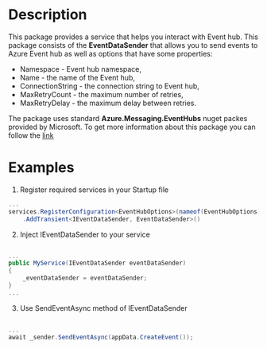 ﻿# Description

This package provides a service that helps you interact with Event hub.
This package consists of the **EventDataSender** that allows you to send events to Azure Event hub as well as options that have some properties:
* Namespace - Event hub namespace,
* Name - the name of the Event hub,
* ConnectionString - the connection string to Event hub,
* MaxRetryCount - the maximum number of retries,
* MaxRetryDelay - the maximum delay between retries.

The package uses standard **Azure.Messaging.EventHubs** nuget packes provided by Microsoft.
To get more information about this package you can follow the [link](https://docs.microsoft.com/en-us/samples/azure/azure-sdk-for-net/azuremessagingeventhubs-samples/)


# Examples

1. Register required services in your Startup file


```csharp
...
services.RegisterConfiguration<EventHubOptions>(nameof(EventHubOptions));
    .AddTransient<IEventDataSender, EventDataSender>()
```

2. Inject IEventDataSender to your service

```csharp

...
public MyService(IEventDataSender eventDataSender)
{
    _eventDataSender = eventDataSender;
}
...
```

3. Use SendEventAsync method of IEventDataSender

```csharp

...
await _sender.SendEventAsync(appData.CreateEvent());
```